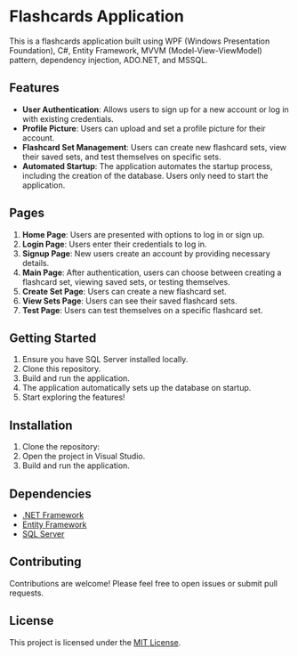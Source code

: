# Flashcards Application

This is a flashcards application built using WPF (Windows Presentation Foundation), C#, Entity Framework, MVVM (Model-View-ViewModel) pattern, dependency injection, ADO.NET, and MSSQL.

## Features

- **User Authentication**: Allows users to sign up for a new account or log in with existing credentials.
- **Profile Picture**: Users can upload and set a profile picture for their account.
- **Flashcard Set Management**: Users can create new flashcard sets, view their saved sets, and test themselves on specific sets.
- **Automated Startup**: The application automates the startup process, including the creation of the database. Users only need to start the application.

## Pages

1. **Home Page**: Users are presented with options to log in or sign up.
2. **Login Page**: Users enter their credentials to log in.
3. **Signup Page**: New users create an account by providing necessary details.
4. **Main Page**: After authentication, users can choose between creating a flashcard set, viewing saved sets, or testing themselves.
5. **Create Set Page**: Users can create a new flashcard set.
6. **View Sets Page**: Users can see their saved flashcard sets.
7. **Test Page**: Users can test themselves on a specific flashcard set.

## Getting Started

1. Ensure you have SQL Server installed locally.
2. Clone this repository.
3. Build and run the application.
4. The application automatically sets up the database on startup.
5. Start exploring the features!

## Installation

1. Clone the repository:
2. Open the project in Visual Studio.
3. Build and run the application.

## Dependencies

- [.NET Framework](https://dotnet.microsoft.com/download)
- [Entity Framework](https://docs.microsoft.com/en-us/ef/)
- [SQL Server](https://www.microsoft.com/en-us/sql-server/sql-server-downloads)

## Contributing

Contributions are welcome! Please feel free to open issues or submit pull requests.

## License

This project is licensed under the [MIT License](LICENSE).



